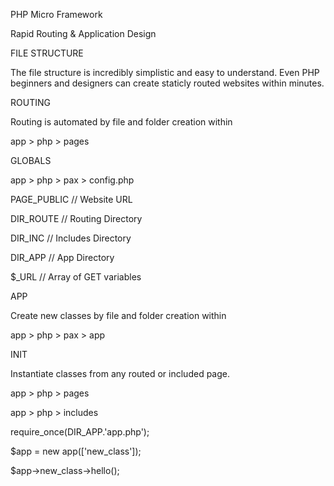<p>PHP Micro Framework</p>
<p>Rapid Routing & Application Design</p>
<p></p>
<p>FILE STRUCTURE</p>
<p>The file structure is incredibly simplistic and easy to understand. Even PHP beginners and designers can create staticly routed websites within minutes.</p>
<p></p>
<p>ROUTING</p>
<p>Routing is automated by file and folder creation within </p>
<p>app > php > pages</p>
<p></p>
<p>GLOBALS </p>
<p>app > php > pax > config.php </p>
<p></p>
<p>PAGE_PUBLIC // Website URL</p>
<p>DIR_ROUTE // Routing Directory</p>
<p>DIR_INC // Includes Directory</p>
<p>DIR_APP // App Directory</p>
<p>$_URL // Array of GET variables</p>
<p></p>
<p>APP</p>
<p>Create new classes by file and folder creation within </p>
<p>app > php > pax > app</p>
<p></p>
<p>INIT</p>
<p>Instantiate classes from any routed or included page. </p>
<p>app > php > pages </p>
<p>app > php > includes</p>
<p></p>
<p>require_once(DIR_APP.'app.php');</p>
<p>$app = new app(['new_class']);</p>
<p>$app->new_class->hello();</p>
